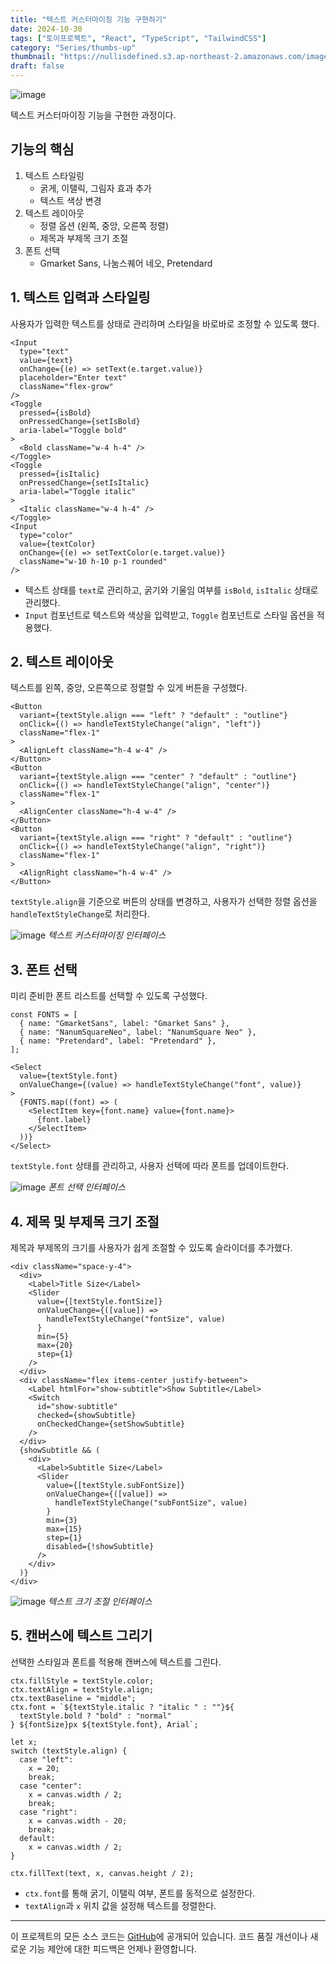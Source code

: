 ```yaml
---
title: "텍스트 커스터마이징 기능 구현하기"
date: 2024-10-30
tags: ["토이프로젝트", "React", "TypeScript", "TailwindCSS"]
category: "Series/thumbs-up"
thumbnail: "https://nullisdefined.s3.ap-northeast-2.amazonaws.com/images/96853286d6745f087ef00bf2d48b8a3d.png"
draft: false
---
```


![image](https://nullisdefined.s3.ap-northeast-2.amazonaws.com/images/96853286d6745f087ef00bf2d48b8a3d.png)

텍스트 커스터마이징 기능을 구현한 과정이다.

## 기능의 핵심
1. 텍스트 스타일링
	- 굵게, 이탤릭, 그림자 효과 추가
	- 텍스트 색상 변경
2. 텍스트 레이아웃
	- 정렬 옵션 (왼쪽, 중앙, 오른쪽 정렬)
	- 제목과 부제목 크기 조절
3. 폰트 선택
	- Gmarket Sans, 나눔스퀘어 네오, Pretendard

## 1. 텍스트 입력과 스타일링
사용자가 입력한 텍스트를 상태로 관리하며 스타일을 바로바로 조정할 수 있도록 했다.

```tsx
<Input
  type="text"
  value={text}
  onChange={(e) => setText(e.target.value)}
  placeholder="Enter text"
  className="flex-grow"
/>
<Toggle
  pressed={isBold}
  onPressedChange={setIsBold}
  aria-label="Toggle bold"
>
  <Bold className="w-4 h-4" />
</Toggle>
<Toggle
  pressed={isItalic}
  onPressedChange={setIsItalic}
  aria-label="Toggle italic"
>
  <Italic className="w-4 h-4" />
</Toggle>
<Input
  type="color"
  value={textColor}
  onChange={(e) => setTextColor(e.target.value)}
  className="w-10 h-10 p-1 rounded"
/>
```

- 텍스트 상태를 `text`로 관리하고, 굵기와 기울임 여부를 `isBold`, `isItalic` 상태로 관리했다.
- `Input` 컴포넌트로 텍스트와 색상을 입력받고, `Toggle` 컴포넌트로 스타일 옵션을 적용했다.

## 2. 텍스트 레이아웃
텍스트를 왼쪽, 중앙, 오른쪽으로 정렬할 수 있게 버튼을 구성했다.

```tsx
<Button
  variant={textStyle.align === "left" ? "default" : "outline"}
  onClick={() => handleTextStyleChange("align", "left")}
  className="flex-1"
>
  <AlignLeft className="h-4 w-4" />
</Button>
<Button
  variant={textStyle.align === "center" ? "default" : "outline"}
  onClick={() => handleTextStyleChange("align", "center")}
  className="flex-1"
>
  <AlignCenter className="h-4 w-4" />
</Button>
<Button
  variant={textStyle.align === "right" ? "default" : "outline"}
  onClick={() => handleTextStyleChange("align", "right")}
  className="flex-1"
>
  <AlignRight className="h-4 w-4" />
</Button>
```

`textStyle.align`을 기준으로 버튼의 상태를 변경하고, 사용자가 선택한 정렬 옵션을 `handleTextStyleChange`로 처리한다.

![image](https://nullisdefined.s3.ap-northeast-2.amazonaws.com/images/a32305c4997a041b5d69663a3a99fe2c.png)
*텍스트 커스터마이징 인터페이스*

## 3. 폰트 선택
미리 준비한 폰트 리스트를 선택할 수 있도록 구성했다.

```tsx
const FONTS = [
  { name: "GmarketSans", label: "Gmarket Sans" },
  { name: "NanumSquareNeo", label: "NanumSquare Neo" },
  { name: "Pretendard", label: "Pretendard" },
];

<Select
  value={textStyle.font}
  onValueChange={(value) => handleTextStyleChange("font", value)}
>
  {FONTS.map((font) => (
    <SelectItem key={font.name} value={font.name}>
      {font.label}
    </SelectItem>
  ))}
</Select>
```

`textStyle.font` 상태를 관리하고, 사용자 선택에 따라 폰트를 업데이트한다.

![image](https://nullisdefined.s3.ap-northeast-2.amazonaws.com/images/470e9cd56cfcc8ead89bb1efa176351b.png)
*폰트 선택 인터페이스*

## 4. 제목 및 부제목 크기 조절
제목과 부제목의 크기를 사용자가 쉽게 조절할 수 있도록 슬라이더를 추가했다.

```tsx
<div className="space-y-4">
  <div>
    <Label>Title Size</Label>
    <Slider
      value={[textStyle.fontSize]}
      onValueChange={([value]) =>
        handleTextStyleChange("fontSize", value)
      }
      min={5}
      max={20}
      step={1}
    />
  </div>
  <div className="flex items-center justify-between">
    <Label htmlFor="show-subtitle">Show Subtitle</Label>
    <Switch
      id="show-subtitle"
      checked={showSubtitle}
      onCheckedChange={setShowSubtitle}
    />
  </div>
  {showSubtitle && (
    <div>
      <Label>Subtitle Size</Label>
      <Slider
        value={[textStyle.subFontSize]}
        onValueChange={([value]) =>
          handleTextStyleChange("subFontSize", value)
        }
        min={3}
        max={15}
        step={1}
        disabled={!showSubtitle}
      />
    </div>
  )}
</div>
```

![image](https://nullisdefined.s3.ap-northeast-2.amazonaws.com/images/27defd81d37ed144d844d1c9c21ff247.png)
*텍스트 크기 조절 인터페이스*

## 5. 캔버스에 텍스트 그리기
선택한 스타일과 폰트를 적용해 캔버스에 텍스트를 그린다.

```tsx
ctx.fillStyle = textStyle.color;
ctx.textAlign = textStyle.align;
ctx.textBaseline = "middle";
ctx.font = `${textStyle.italic ? "italic " : ""}${
  textStyle.bold ? "bold" : "normal"
} ${fontSize}px ${textStyle.font}, Arial`;

let x;
switch (textStyle.align) {
  case "left":
    x = 20;
    break;
  case "center":
    x = canvas.width / 2;
    break;
  case "right":
    x = canvas.width - 20;
    break;
  default:
    x = canvas.width / 2;
}

ctx.fillText(text, x, canvas.height / 2);
```

- `ctx.font`를 통해 굵기, 이탤릭 여부, 폰트를 동적으로 설정한다.
- `textAlign`과 `x` 위치 값을 설정해 텍스트를 정렬한다.

---
이 프로젝트의 모든 소스 코드는 [GitHub](https://github.com/nullisdefined/thumbs-up)에 공개되어 있습니다. 코드 품질 개선이나 새로운 기능 제안에 대한 피드백은 언제나 환영합니다.